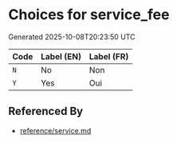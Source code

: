 # Choices for service_fee

Generated 2025-10-08T20:23:50 UTC

| Code | Label (EN) | Label (FR) |
|------|------------|------------|
| `N` | No | Non |
| `Y` | Yes | Oui |


## Referenced By

- [reference/service.md](../reference/service.md)
